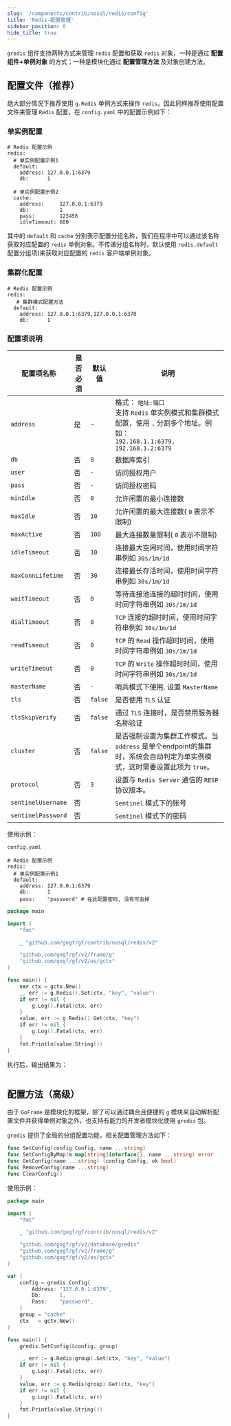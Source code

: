 ```yaml
---
slug: '/components/contrib/nosql/redis/config'
title: 'Redis-配置管理'
sidebar_position: 0
hide_title: true
---
```


`gredis` 组件支持两种方式来管理 `redis` 配置和获取 `redis` 对象，一种是通过 **配置组件+单例对象** 的方式；一种是模块化通过 **配置管理方法** 及对象创建方法。

## 配置文件（推荐）

绝大部分情况下推荐使用 `g.Redis` 单例方式来操作 `redis`。因此同样推荐使用配置文件来管理 `Redis` 配置，在 `config.yaml` 中的配置示例如下：

### 单实例配置

```
# Redis 配置示例
redis:
  # 单实例配置示例1
  default:
    address: 127.0.0.1:6379
    db:      1

  # 单实例配置示例2
  cache:
    address:     127.0.0.1:6379
    db:          1
    pass:        123456
    idleTimeout: 600
```

其中的 `default` 和 `cache` 分别表示配置分组名称，我们在程序中可以通过该名称获取对应配置的 `redis` 单例对象。不传递分组名称时，默认使用 `redis.default` 配置分组项)来获取对应配置的 `redis` 客户端单例对象。

### 集群化配置

```
# Redis 配置示例
redis:
   # 集群模式配置方法
  default:
    address: 127.0.0.1:6379,127.0.0.1:6370
    db:      1
```

### 配置项说明

| 配置项名称 | 是否必须 | 默认值 | 说明 |
| --- | --- | --- | --- |
| `address` | 是 | - | 格式： `地址:端口`<br />支持 `Redis` 单实例模式和集群模式配置，使用 `,` 分割多个地址。例如：<br />`192.168.1.1:6379, 192.168.1.2:6379` |
| `db` | 否 | `0` | 数据库索引 |
| `user` | 否 | `-` | 访问授权用户 |
| `pass` | 否 | `-` | 访问授权密码 |
| `minIdle` | 否 | `0` | 允许闲置的最小连接数 |
| `maxIdle` | 否 | `10` | 允许闲置的最大连接数( `0` 表示不限制) |
| `maxActive` | 否 | `100` | 最大连接数量限制( `0` 表示不限制) |
| `idleTimeout` | 否 | `10` | 连接最大空闲时间，使用时间字符串例如 `30s/1m/1d` |
| `maxConnLifetime` | 否 | `30` | 连接最长存活时间，使用时间字符串例如 `30s/1m/1d` |
| `waitTimeout` | 否 | `0` | 等待连接池连接的超时时间，使用时间字符串例如 `30s/1m/1d` |
| `dialTimeout` | 否 | `0` | `TCP` 连接的超时时间，使用时间字符串例如 `30s/1m/1d` |
| `readTimeout` | 否 | `0` | `TCP` 的 `Read` 操作超时时间，使用时间字符串例如 `30s/1m/1d` |
| `writeTimeout` | 否 | `0` | `TCP` 的 `Write` 操作超时时间，使用时间字符串例如 `30s/1m/1d` |
| `masterName` | 否 | `-` | 哨兵模式下使用, 设置 `MasterName` |
| `tls` | 否 | `false` | 是否使用 `TLS` 认证 |
| `tlsSkipVerify` | 否 | `false` | 通过 `TLS` 连接时，是否禁用服务器名称验证 |
| `cluster` | 否 | `false` | 是否强制设置为集群工作模式。当 `address` 是单个endpoint的集群时，系统会自动判定为单实例模式，这时需要设置此项为 `true`。 |
| `protocol` | 否 | `3` | 设置与 `Redis Server` 通信的 `RESP` 协议版本。 |
| `sentinelUsername` | 否 |  | `Sentinel` 模式下的账号 |
| `sentinelPassword` | 否 |  | `Sentinel` 模式下的密码 |

使用示例：

`config.yaml`

```
# Redis 配置示例
redis:
  # 单实例配置示例1
  default:
    address: 127.0.0.1:6379
    db:      1
    pass:    "password" # 在此配置密码, 没有可去掉
```

```go
package main

import (
    "fmt"

    _ "github.com/gogf/gf/contrib/nosql/redis/v2"

    "github.com/gogf/gf/v2/frame/g"
    "github.com/gogf/gf/v2/os/gctx"
)

func main() {
    var ctx = gctx.New()
    _, err := g.Redis().Set(ctx, "key", "value")
    if err != nil {
        g.Log().Fatal(ctx, err)
    }
    value, err := g.Redis().Get(ctx, "key")
    if err != nil {
        g.Log().Fatal(ctx, err)
    }
    fmt.Println(value.String())
}
```

执行后，输出结果为：

```value
```

## 配置方法（高级）

由于 `GoFrame` 是模块化的框架，除了可以通过耦合且便捷的 `g` 模块来自动解析配置文件并获得单例对象之外，也支持有能力的开发者模块化使用 `gredis` 包。

`gredis` 提供了全局的分组配置功能，相关配置管理方法如下：

```go
func SetConfig(config Config, name ...string)
func SetConfigByMap(m map[string]interface{}, name ...string) error
func GetConfig(name ...string) (config Config, ok bool)
func RemoveConfig(name ...string)
func ClearConfig()
```

使用示例：

```go
package main

import (
    "fmt"

    _ "github.com/gogf/gf/contrib/nosql/redis/v2"

    "github.com/gogf/gf/v2/database/gredis"
    "github.com/gogf/gf/v2/frame/g"
    "github.com/gogf/gf/v2/os/gctx"
)

var (
    config = gredis.Config{
        Address: "127.0.0.1:6379",
        Db:      1,
        Pass:    "password",
    }
    group = "cache"
    ctx   = gctx.New()
)

func main() {
    gredis.SetConfig(&config, group)

    _, err := g.Redis(group).Set(ctx, "key", "value")
    if err != nil {
        g.Log().Fatal(ctx, err)
    }
    value, err := g.Redis(group).Get(ctx, "key")
    if err != nil {
        g.Log().Fatal(ctx, err)
    }
    fmt.Println(value.String())
}
```